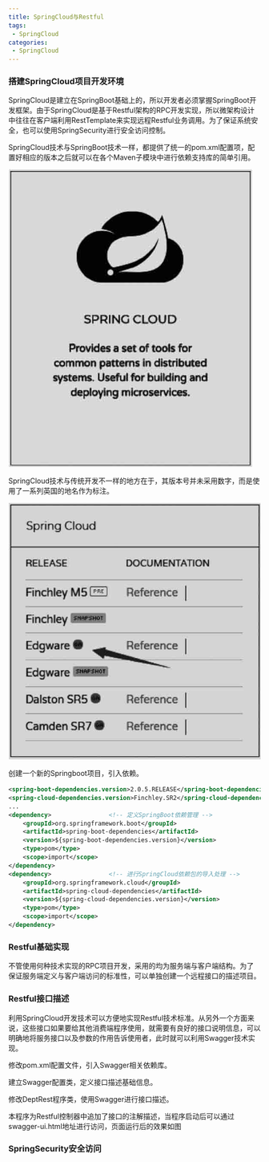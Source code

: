 ```yaml
---
title: SpringCloud与Restful
tags:
 - SpringCloud
categories: 
 - SpringCloud
---
```




### 搭建SpringCloud项目开发环境

SpringCloud是建立在SpringBoot基础上的，所以开发者必须掌握SpringBoot开发框架。由于SpringCloud是基于Restful架构的RPC开发实现，所以微架构设计中往往在客户端利用RestTemplate来实现远程Restful业务调用。为了保证系统安全，也可以使用SpringSecurity进行安全访问控制。

SpringCloud技术与SpringBoot技术一样，都提供了统一的pom.xml配置项，配置好相应的版本之后就可以在各个Maven子模块中进行依赖支持库的简单引用。

![Image00280](2_SpringCloud与Restful.assets/Image00280.jpg)

SpringCloud技术与传统开发不一样的地方在于，其版本号并未采用数字，而是使用了一系列英国的地名作为标注。

![Image00281](2_SpringCloud与Restful.assets/Image00281.jpg)



创建一个新的Springboot项目，引入依赖。

~~~xml
<spring-boot-dependencies.version>2.0.5.RELEASE</spring-boot-dependencies.version>
<spring-cloud-dependencies.version>Finchley.SR2</spring-cloud-dependencies.version>
...
<dependency>				<!-- 定义SpringBoot依赖管理 -->
    <groupId>org.springframework.boot</groupId>
    <artifactId>spring-boot-dependencies</artifactId>
    <version>${spring-boot-dependencies.version}</version>
    <type>pom</type>
    <scope>import</scope>
</dependency>
<dependency>				<!-- 进行SpringCloud依赖包的导入处理 -->
    <groupId>org.springframework.cloud</groupId>
    <artifactId>spring-cloud-dependencies</artifactId>
    <version>${spring-cloud-dependencies.version}</version>
    <type>pom</type>
    <scope>import</scope>
</dependency>
~~~



### Restful基础实现

不管使用何种技术实现的RPC项目开发，采用的均为服务端与客户端结构。为了保证服务端定义与客户端访问的标准性，可以单独创建一个远程接口的描述项目。







### Restful接口描述

利用SpringCloud开发技术可以方便地实现Restful技术标准。从另外一个方面来说，这些接口如果要给其他消费端程序使用，就需要有良好的接口说明信息，可以明确地将服务接口以及参数的作用告诉使用者，此时就可以利用Swagger技术实现。

修改pom.xml配置文件，引入Swagger相关依赖库。

建立Swagger配置类，定义接口描述基础信息。

修改DeptRest程序类，使用Swagger进行接口描述。

本程序为Restful控制器中追加了接口的注解描述，当程序启动后可以通过swagger-ui.html地址进行访问，页面运行后的效果如图



### SpringSecurity安全访问